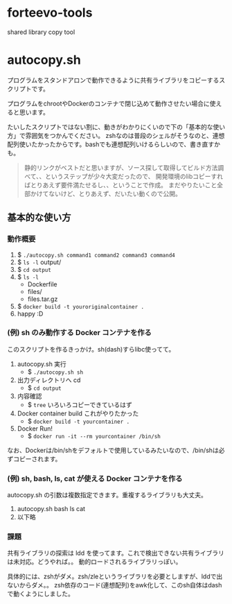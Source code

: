 # forteevo-tools
shared library copy tool

# autocopy.sh
プログラムをスタンドアロンで動作できるように共有ライブラリをコピーするスクリプトです。

プログラムをchrootやDockerのコンテナで閉じ込めて動作させたい場合に使えると思います。

たいしたスクリプトではない割に、動きがわかりにくいので下の「基本的な使い方」で雰囲気をつかんでください。
zshなのは普段のシェルがそうなのと、連想配列使いたかったからです。bashでも連想配列いけるらしいので、書き直すかも。

>静的リンクがベストだと思いますが、ソース探して取得してビルド方法調べて、、というステップが少々大変だったので、
>開発環境のlibコピーすればとりあえず要件満たせるし、、ということで作成。
>まだやりたいこと全部かけてないけど、とりあえず、だいたい動くので公開。

## 基本的な使い方

### 動作概要


1. $ `./autocopy.sh command1 command2 command3 command4`
2. $ `ls -l`
      output/
3. $ `cd output`
4. $ `ls -l`
     - Dockerfile
     - files/
     - files.tar.gz
5. $ `docker build -t youroriginalcontainer .`
6. happy :D


### (例) sh のみ動作する Docker コンテナを作る

このスクリプトを作るきっかけ。sh(dash)すらlibc使ってて。

1. autocopy.sh 実行
   - $ `./autocopy.sh sh`
2. 出力ディレクトリへ cd
   - $ `cd output`
3. 内容確認
   - $ `tree`
   いろいろコピーできているはず
4. Docker container build
   これがやりたかった
   - $ `docker build -t yourcontainer .`
5. Docker Run!
   - $ `docker run -it --rm yourcontainer /bin/sh`

なお、Dockerは/bin/shをデフォルトで使用しているみたいなので、/bin/shは必ずコピーされます。


### (例) sh, bash, ls, cat が使える Docker コンテナを作る

autocopy.sh の引数は複数指定できます。重複するライブラリも大丈夫。

1. autocopy.sh bash ls cat
2. 以下略


### 課題

共有ライブラリの探索は ldd を使ってます。これで検出できない共有ライブラリは未対応。どうやれば。。
動的ロードされるライブラリっぽい。

具体的には、zshがダメ。zsh/zleというライブラリを必要としますが、lddで出ないからダメ。。
zsh依存のコード(連想配列)をawk化して、このsh自体はdashで動くようにしました。
